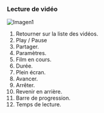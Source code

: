 ### Lecture de vidéo

![Imagen1](http://static.energysistem.com/images/manuals/42674/56efe62c582fd.jpg)

1. Retourner sur la liste des vidéos.
2. Play / Pause
3. Partager.
4. Paramètres.
5. Film en cours.
6. Durée.
7. Plein écran. 
8. Avancer.
9. Arrêter.
10. Revenir en arrière.
11. Barre de progression.
12. Temps de lecture.


